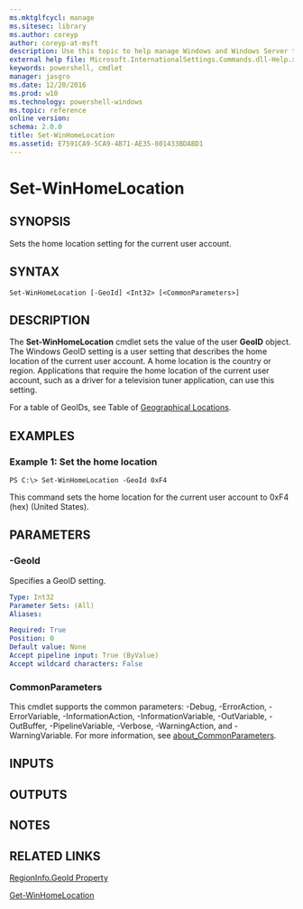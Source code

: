 ```yaml
---
ms.mktglfcycl: manage
ms.sitesec: library
ms.author: coreyp
author: coreyp-at-msft
description: Use this topic to help manage Windows and Windows Server technologies with Windows PowerShell.
external help file: Microsoft.InternationalSettings.Commands.dll-Help.xml
keywords: powershell, cmdlet
manager: jasgro
ms.date: 12/20/2016
ms.prod: w10
ms.technology: powershell-windows
ms.topic: reference
online version: 
schema: 2.0.0
title: Set-WinHomeLocation
ms.assetid: E7591CA9-5CA9-4B71-AE35-801433BDABD1
---
```


# Set-WinHomeLocation

## SYNOPSIS
Sets the home location setting for the current user account.

## SYNTAX

```
Set-WinHomeLocation [-GeoId] <Int32> [<CommonParameters>]
```

## DESCRIPTION
The **Set-WinHomeLocation** cmdlet sets the value of the user **GeoID** object.
The Windows GeoID setting is a user setting that describes the home location of the current user account.
A home location is the country or region.
Applications that require the home location of the current user account, such as a driver for a television tuner application, can use this setting.

For a table of GeoIDs, see Table of [Geographical Locations](http://go.microsoft.com/fwlink/?LinkID=242308).

## EXAMPLES

### Example 1: Set the home location
```
PS C:\> Set-WinHomeLocation -GeoId 0xF4
```

This command sets the home location for the current user account to 0xF4 (hex) (United States).

## PARAMETERS

### -GeoId
Specifies a GeoID setting.

```yaml
Type: Int32
Parameter Sets: (All)
Aliases: 

Required: True
Position: 0
Default value: None
Accept pipeline input: True (ByValue)
Accept wildcard characters: False
```

### CommonParameters
This cmdlet supports the common parameters: -Debug, -ErrorAction, -ErrorVariable, -InformationAction, -InformationVariable, -OutVariable, -OutBuffer, -PipelineVariable, -Verbose, -WarningAction, and -WarningVariable. For more information, see [about_CommonParameters](http://go.microsoft.com/fwlink/?LinkID=113216).

## INPUTS

## OUTPUTS

## NOTES

## RELATED LINKS

[RegionInfo.GeoId Property](http://go.microsoft.com/fwlink/?LinkID=242310)

[Get-WinHomeLocation](./Get-WinHomeLocation.md)

